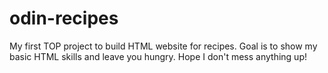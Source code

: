 # odin-recipes

My first TOP project to build HTML website for recipes.  Goal is to show
my basic HTML skills and leave you hungry.  Hope I don't mess anything up!
